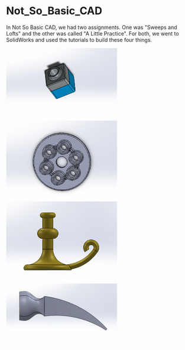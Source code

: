 # Not_So_Basic_CAD

In Not So Basic CAD, we had two assignments. One was "Sweeps and Lofts" and the other was called "A Little Practice". For both, we went to SolidWorks and used the tutorials to build these four things. 

<img src="NSBpics/tutorpicture.PNG" width="300" >


<img src="NSBpics/pressureplate.PNG" width="300" >


<img src="NSBpics/candlepicture.PNG" width="300" >


<img src="NSBpics/loftpicture.PNG" width="300" >

